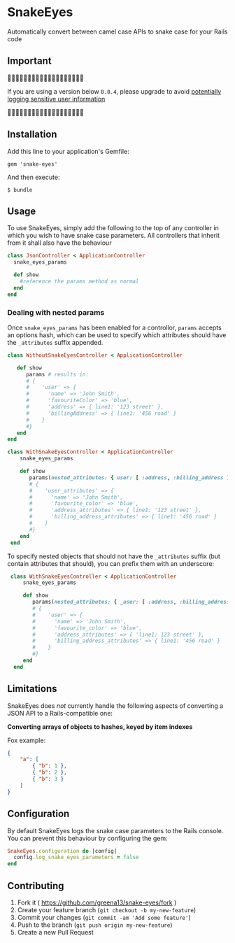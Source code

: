 # SnakeEyes

Automatically convert between camel case APIs to snake case for your Rails code

## Important

🚧🚧🚧🚧🚧🚧🚧🚧🚧🚧🚧🚧🚧🚧🚧🚧🚧🚧🚧

If you are using a version below `0.0.4`, please upgrade to avoid [potentially logging sensitive user information](https://github.com/greena13/snake-eyes/issues/1)

🚧🚧🚧🚧🚧🚧🚧🚧🚧🚧🚧🚧🚧🚧🚧🚧🚧🚧🚧

## Installation

Add this line to your application's Gemfile:

    gem 'snake-eyes'

And then execute:

    $ bundle

## Usage

To use SnakeEyes, simply add the following to the top of any controller in which you wish to have snake case parameters. All controllers that inherit from it shall also have the behaviour

```ruby
class JsonController < ApplicationController
  snake_eyes_params

  def show
    #reference the params method as normal
  end
end
```

### Dealing with nested params

Once `snake_eyes_params` has been enabled for a controllor, `params` accepts an options hash, which can be used to specify which attributes should have the `_attributes` suffix appended.

 ```ruby
 class WithoutSnakeEyesController < ApplicationController

    def show
       params # results in:
       # {
       #    'user' => {
       #      'name' => 'John Smith',
       #      'favouriteColor' => 'blue',
       #      'address' => { line1: '123 street' },
       #      'billingAddress' => { line1: '456 road' }
       #    }
       #}
    end
 end

 class WithSnakeEyesController < ApplicationController
     snake_eyes_params

     def show
        params(nested_attributes: { user: [ :address, :billing_address ] }) # results in:
        # {
        #    'user_attributes' => {
        #      'name' => 'John Smith',
        #      'favourite_color' => 'blue',
        #      'address_attributes' => { line1: '123 street' },
        #      'billing_address_attributes' => { line1: '456 road' }
        #    }
        #}
     end
  end
 ```

To specify nested objects that should not have the `_attributes` suffix (but contain attributes that should), you can prefix them with an underscore:


```ruby
 class WithSnakeEyesController < ApplicationController
     snake_eyes_params

     def show
        params(nested_attributes: { _user: [ :address, :billing_address ] }) # results in:
        # {
        #    'user' => {
        #      'name' => 'John Smith',
        #      'favourite_color' => 'blue',
        #      'address_attributes' => { 'line1: 123 street' },
        #      'billing_address_attributes' => { line1: '456 road' }
        #    }
        #}
     end
  end
 ```

## Limitations

SnakeEyes does *not* currently handle the following aspects of converting a JSON API to a Rails-compatible one:

**Converting arrays of objects to hashes, keyed by item indexes**

Fox example:

```JSON
{
    "a": [
        { "b": 1 },
        { "b": 2 },
        { "b": 3 }
    ]
}
```

## Configuration

By default SnakeEyes logs the snake case parameters to the Rails console. You can prevent this behaviour by configuring the gem:

```ruby
SnakeEyes.configuration do |config|
  config.log_snake_eyes_parameters = false
end
```

## Contributing

1. Fork it ( https://github.com/greena13/snake-eyes/fork )
2. Create your feature branch (`git checkout -b my-new-feature`)
3. Commit your changes (`git commit -am 'Add some feature'`)
4. Push to the branch (`git push origin my-new-feature`)
5. Create a new Pull Request
